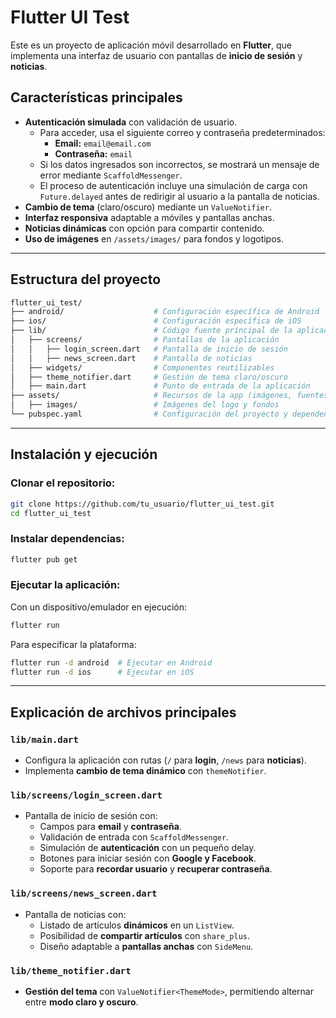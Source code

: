 # Flutter UI Test

Este es un proyecto de aplicación móvil desarrollado en **Flutter**, que implementa una interfaz de usuario con pantallas de **inicio de sesión** y **noticias**.

## Características principales

- **Autenticación simulada** con validación de usuario.
  - Para acceder, usa el siguiente correo y contraseña predeterminados:
    - **Email:** `email@email.com`
    - **Contraseña:** `email`
  - Si los datos ingresados son incorrectos, se mostrará un mensaje de error mediante `ScaffoldMessenger`. 
  - El proceso de autenticación incluye una simulación de carga con `Future.delayed` antes de redirigir al usuario a la pantalla de noticias.
- **Cambio de tema** (claro/oscuro) mediante un `ValueNotifier`.
- **Interfaz responsiva** adaptable a móviles y pantallas anchas.
- **Noticias dinámicas** con opción para compartir contenido.
- **Uso de imágenes** en `/assets/images/` para fondos y logotipos.

---

## Estructura del proyecto

```bash
flutter_ui_test/
├── android/                    # Configuración específica de Android
├── ios/                        # Configuración específica de iOS
├── lib/                        # Código fuente principal de la aplicación
│   ├── screens/                # Pantallas de la aplicación
│   │   ├── login_screen.dart   # Pantalla de inicio de sesión
│   │   ├── news_screen.dart    # Pantalla de noticias
│   ├── widgets/                # Componentes reutilizables
│   ├── theme_notifier.dart     # Gestión de tema claro/oscuro
│   ├── main.dart               # Punto de entrada de la aplicación
├── assets/                     # Recursos de la app (imágenes, fuentes, etc.)
│   ├── images/                 # Imágenes del logo y fondos
└── pubspec.yaml                # Configuración del proyecto y dependencias
```

---

## Instalación y ejecución

### Clonar el repositorio:

```bash
git clone https://github.com/tu_usuario/flutter_ui_test.git
cd flutter_ui_test
```

### Instalar dependencias:

```bash
flutter pub get
```

### Ejecutar la aplicación:

Con un dispositivo/emulador en ejecución:

```bash
flutter run
```

Para especificar la plataforma:

```bash
flutter run -d android  # Ejecutar en Android
flutter run -d ios      # Ejecutar en iOS
```

---

## Explicación de archivos principales

### `lib/main.dart`
- Configura la aplicación con rutas (`/` para **login**, `/news` para **noticias**).
- Implementa **cambio de tema dinámico** con `themeNotifier`.

### `lib/screens/login_screen.dart`
- Pantalla de inicio de sesión con:
  - Campos para **email** y **contraseña**.
  - Validación de entrada con `ScaffoldMessenger`.
  - Simulación de **autenticación** con un pequeño delay.
  - Botones para iniciar sesión con **Google y Facebook**.
  - Soporte para **recordar usuario** y **recuperar contraseña**.

### `lib/screens/news_screen.dart`
- Pantalla de noticias con:
  - Listado de artículos **dinámicos** en un `ListView`.
  - Posibilidad de **compartir artículos** con `share_plus`.
  - Diseño adaptable a **pantallas anchas** con `SideMenu`.

### `lib/theme_notifier.dart`
- **Gestión del tema** con `ValueNotifier<ThemeMode>`, permitiendo alternar entre **modo claro y oscuro**.